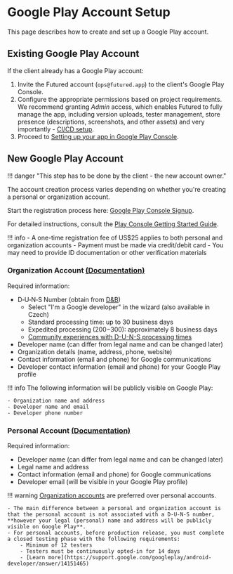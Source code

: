# Google Play Account Setup

This page describes how to create and set up a Google Play account.

## Existing Google Play Account
If the client already has a Google Play account:

1. Invite the Futured account (`ops@futured.app`) to the client's Google Play Console.
2. Configure the appropriate permissions based on project requirements. We recommend granting *Admin* access, which enables Futured to fully manage the app, including version uploads, tester management, store presence (descriptions, screenshots, and other assets) and very importantly - [CI/CD setup](./20_ci_cd.md).
3. Proceed to [Setting up your app in Google Play Console](./10_google_play_app.md).

## New Google Play Account

!!! danger "This step has to be done by the client - the new account owner."

The account creation process varies depending on whether you're creating a personal or organization account.

Start the registration process here: [Google Play Console Signup](https://play.google.com/console/signup). 

For detailed instructions, consult the [Play Console Getting Started Guide](https://support.google.com/googleplay/android-developer/answer/6112435).

!!! info
    - A one-time registration fee of US$25 applies to both personal and organization accounts
    - Payment must be made via credit/debit card
    - You may need to provide ID documentation or other verification materials

### Organization Account [(Documentation)](https://support.google.com/googleplay/android-developer/answer/13628312)

Required information:

- D‑U‑N‑S Number (obtain from [D&B](https://www.dnb.com/en-us/smb/duns/get-a-duns.html))
    - Select "I'm a Google developer" in the wizard (also available in Czech)
    - Standard processing time: up to 30 business days
    - Expedited processing ($200-$300): approximately 8 business days
    - [Community experiences with D-U-N-S processing times](https://www.reddit.com/r/smallbusiness/comments/1124z4t/dun_and_bradstreet_number_wait_time/)
- Developer name (can differ from legal name and can be changed later)
- Organization details (name, address, phone, website)
- Contact information (email and phone) for Google communications
- Developer contact information (email and phone) for your Google Play profile

!!! info
    The following information will be publicly visible on Google Play:
    
    - Organization name and address
    - Developer name and email
    - Developer phone number


### Personal Account [(Documentation)](https://support.google.com/googleplay/android-developer/answer/13628312)

Required information:

- Developer name (can differ from legal name and can be changed later)
- Legal name and address
- Contact information (email and phone) for Google communications
- Developer email (will be visible in your Google Play profile)

!!! warning
    [Organization accounts](#organization-account-documentation) are preferred over personal accounts.

    - The main difference between a personal and organization account is that the personal account is not associated with a D-U-N-S number, **however your legal (personal) name and address will be publicly visible on Google Play**.
    - For personal accounts, before production release, you must complete a closed testing phase with the following requirements:
        - Minimum of 12 testers
        - Testers must be continuously opted-in for 14 days
        - [Learn more](https://support.google.com/googleplay/android-developer/answer/14151465)
    